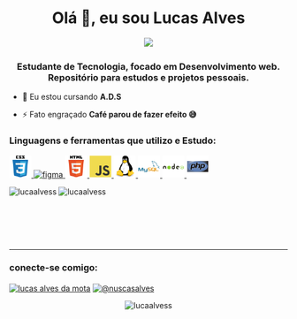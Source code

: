 
<h1 align="center">Olá 👋, eu sou Lucas Alves</h1>
<div align="center"><img src="https://user-images.githubusercontent.com/82294911/125177155-e310fd80-e1af-11eb-981f-1cde10493061.png"></div>
<h3 align="center">Estudante de Tecnologia, focado em Desenvolvimento web. Repositório para estudos e projetos pessoais.</h3>



- 🌱 Eu estou cursando **A.D.S**

- ⚡ Fato engraçado **Café parou de fazer efeito 😅**



<h3 align="left">Linguagens e ferramentas que utilizo e Estudo:</h3>
<p align="left"> <a href="https://www.w3schools.com/css/" target="_blank"> <img src="https://raw.githubusercontent.com/devicons/devicon/master/icons/css3/css3-original-wordmark.svg" alt="css3" width="40" height="40"/> </a> <a href="https://www.figma.com/" target="_blank"> <img src="https://www.vectorlogo.zone/logos/figma/figma-icon.svg" alt="figma" width="40" height="40"/> </a> <a href="https://www.w3.org/html/" target="_blank"> <img src="https://raw.githubusercontent.com/devicons/devicon/master/icons/html5/html5-original-wordmark.svg" alt="html5" width="40" height="40"/> </a> <a href="https://developer.mozilla.org/en-US/docs/Web/JavaScript" target="_blank"> <img src="https://raw.githubusercontent.com/devicons/devicon/master/icons/javascript/javascript-original.svg" alt="javascript" width="40" height="40"/> </a> <a href="https://www.linux.org/" target="_blank"> <img src="https://raw.githubusercontent.com/devicons/devicon/master/icons/linux/linux-original.svg" alt="linux" width="40" height="40"/> </a> <a href="https://www.mysql.com/" target="_blank"> <img src="https://raw.githubusercontent.com/devicons/devicon/master/icons/mysql/mysql-original-wordmark.svg" alt="mysql" width="40" height="40"/> </a> <a href="https://nodejs.org" target="_blank"> <img src="https://raw.githubusercontent.com/devicons/devicon/master/icons/nodejs/nodejs-original-wordmark.svg" alt="nodejs" width="40" height="40"/> </a> <a href="https://www.php.net" target="_blank"> <img src="https://raw.githubusercontent.com/devicons/devicon/master/icons/php/php-original.svg" alt="php" width="40" height="40"/> </a> </p>

<p><img align="left" src="https://github-readme-stats.vercel.app/api/top-langs?username=lucaalvess&show_icons=true&locale=en&layout=compact" alt="lucaalvess" /></p>
<p>&nbsp;<img align="rigth" src="https://github-readme-stats.vercel.app/api?username=lucaalvess&show_icons=true&locale=en" alt="lucaalvess" /></p><br><br><br><br>
<hr>
<h3 align="left">conecte-se comigo:</h3>
<p align="left">
<a href="https://linkedin.com/in/lucas alves da mota" target="blank"><img align="center" src="https://raw.githubusercontent.com/rahuldkjain/github-profile-readme-generator/master/src/images/icons/Social/linked-in-alt.svg" alt="lucas alves da mota" height="30" width="40" /></a>
<a href="https://instagram.com/@nuscasalves" target="blank"><img align="center" src="https://raw.githubusercontent.com/rahuldkjain/github-profile-readme-generator/master/src/images/icons/Social/instagram.svg" alt="@nuscasalves" height="30" width="40" /></a>
</p>
<p align="center"> <img src="https://komarev.com/ghpvc/?username=lucaalvess&label=Profile%20views&color=0e75b6&style=flat" alt="lucaalvess" /> </p>

